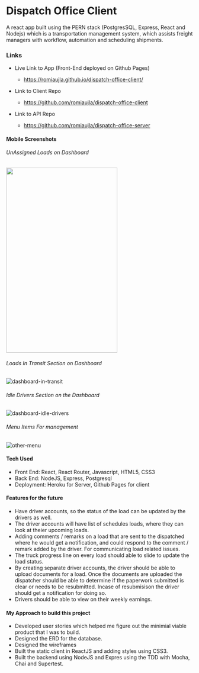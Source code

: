 # Dispatch Office Client
A react app built using the PERN stack (PostgresSQL, Express, React and Nodejs) which is a transportation management system, which assists freight managers with workflow, automation and scheduling shipments. 

### Links 
- Live Link to App (Front-End deployed on Github Pages)
   - https://romiaujla.github.io/dispatch-office-client/

- Link to Client Repo
   - https://github.com/romiaujla/dispatch-office-client

- Link to API Repo
   - https://github.com/romiaujla/dispatch-office-server
   

#### Mobile Screenshots
###### UnAssigned Loads on Dashboard
<img src="https://github.com/romiaujla/dispatch-office-client/blob/master/screenshots/dashboard-unassigned-loads.png" data-canonical-src="https://github.com/romiaujla/dispatch-office-client/blob/master/screenshots/dashboard-unassigned-loads.png" width="300" height="500" />

###### Loads In Transit Section on Dashboard
![dashboard-in-transit](https://github.com/romiaujla/dispatch-office-client/blob/master/screenshots/dashboard-in-transit-loads.png)

###### Idle Drivers Section on the Dashboard
![dashboard-idle-drivers](https://github.com/romiaujla/dispatch-office-client/blob/master/screenshots/dashboard-idle-drivers.png)

###### Menu Items For management
![other-menu](https://github.com/romiaujla/dispatch-office-client/blob/master/screenshots/menu.png)


#### Tech Used
- Front End: React, React Router, Javascript, HTML5, CSS3
- Back End: NodeJS, Express, Postgresql
- Deployment: Heroku for Server, Github Pages for client




#### Features for the future
- Have driver accounts, so the status of the load can be updated by the drivers as well.
- The driver accounts will have list of schedules loads, where they can look at theier upcoming loads.
- Adding comments / remarks on a load that are sent to the dispatched where he would get a notification, and could respond to the comment / remark added by the driver. For communicating load related issues.
- The truck progress line on every load should able to slide to update the load status.
- By creating separate driver accounts, the driver should be able to upload documents for a load. Once the documents are uploaded the dispatcher should be able to determine if the paperwork submitted is clear or needs to be resubmitted. Incase of resubmisison the driver should get a notification for doing so. 
- Drivers should be able to view on their weekly earnings.

#### My Approach to build this project
- Developed user stories which helped me figure out the minimial viable product that I was to build.
- Designed the ERD for the database.
- Designed the wireframes
- Built the static client in ReactJS and adding styles using CSS3.
- Built the backend using NodeJS and Expres using the TDD with Mocha, Chai and Supertest.
